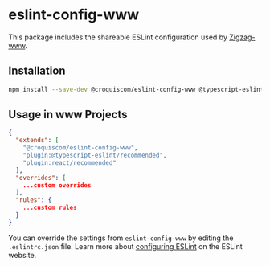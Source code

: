# eslint-config-www

This package includes the shareable ESLint configuration used by [Zigzag-www](https://github.com/croquiscom/zigzag-www).

## Installation

```sh
npm install --save-dev @croquiscom/eslint-config-www @typescript-eslint/eslint-plugin@3.x @typescript-eslint/parser@3.x eslint@7.x eslint-plugin-import@2.x eslint-plugin-jsx-a11y@6.x eslint-plugin-react@7.x eslint-plugin-react-hooks@4.x
```

## Usage in www Projects

```json
{
  "extends": [
    "@croquiscom/eslint-config-www",
    "plugin:@typescript-eslint/recommended",
    "plugin:react/recommended"
  ],
  "overrides": [
    ...custom overrides
  ],
  "rules": {
    ...custom rules
  }
}
```

You can override the settings from `eslint-config-www` by editing the `.eslintrc.json` file. Learn more about [configuring ESLint](http://eslint.org/docs/user-guide/configuring) on the ESLint website.
